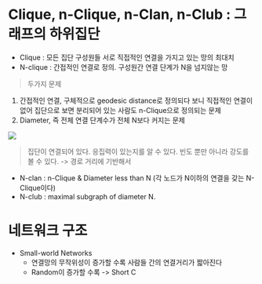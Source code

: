 


# Clique, n-Clique, n-Clan, n-Club : 그래프의 하위집단

* Clique : 모든 집단 구성원들 서로 직접적인 연결을 가지고 있는 망의 최대치
* N-clique : 간접적인 연결로 정의. 구성원간 연결 단계가 N을 넘지않는 망

> 두가지 문제
1. 간접적인 연결, 구체적으로 geodesic distance로 정의되다 보니 직접적인 연결이 없어 집단으로 보면 분리되어 있는 사람도 n-Clique으로 정의되는 문제
2. Diameter, 즉 전체 연결 단계수가 전체 N보다 커지는 문제
<image src="/images/clique1.PNG">


> 집단이 연결되어 있다. 응집력이 있는지를 알 수 있다.
> 빈도 뿐만 아니라 강도를 볼 수 있다. -> 경로 거리에 기반해서

* N-clan : n-Clique & Diameter less than N (각 노드가 N이하의 연결을 갖는 N-Clique이다)
* N-club : maximal subgraph of diameter N.

# 네트워크 구조

* Small-world Networks
	* 연결망의 무작위성이 증가할 수록 사람들 간의 연결거리가 짧아진다
	* Random이 증가할 수록 -> Short C
<!--stackedit_data:
eyJoaXN0b3J5IjpbLTEwODk0OTc5NzIsLTE3MjcyODk0OTcsLT
c2MTM4NzQ4NCw3NDE0Mzc2NzddfQ==
-->